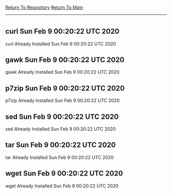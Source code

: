 [Return To Repository](https://github.com/deathbybandaid/piholeparser/)
[Return To Main](https://github.com/deathbybandaid/piholeparser/blob/master/RecentRunLogs/Mainlog.md)
____________________________________
# 
## curl Sun Feb 9 00:20:22 UTC 2020
curl Already Installed Sun Feb 9 00:20:22 UTC 2020
## gawk Sun Feb 9 00:20:22 UTC 2020
gawk Already Installed Sun Feb 9 00:20:22 UTC 2020
## p7zip Sun Feb 9 00:20:22 UTC 2020
p7zip Already Installed Sun Feb 9 00:20:22 UTC 2020
## sed Sun Feb 9 00:20:22 UTC 2020
sed Already Installed Sun Feb 9 00:20:22 UTC 2020
## tar Sun Feb 9 00:20:22 UTC 2020
tar Already Installed Sun Feb 9 00:20:22 UTC 2020
## wget Sun Feb 9 00:20:22 UTC 2020
wget Already Installed Sun Feb 9 00:20:22 UTC 2020
